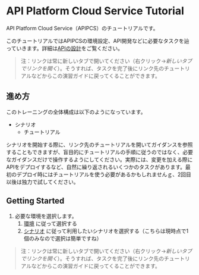 # API Platform Cloud Service Tutorial

API Platform Cloud Service（APIPCS）のチュートリアルです。

このチュートリアルではAPIPCSの環境設定、API開発などに必要なタスクを辿っていきます。詳細は[APIの設計](./tutorials/design/design_api)をご覧ください。

> 注：リンクは常に新しいタブで開いてください（右クリック→*新しいタブでリンクを開く*）。そうすれば、タスクを完了後にリンク先のチュートリアルなどからこの演習ガイドに戻ってくることができます。

## 進め方

このトレーニングの全体構成は以下のようになっています。

- シナリオ
  - チュートリアル

シナリオを開始する際に、リンク先のチュートリアルを開いてガイダンスを参照することもできますが、盲目的にチュートリアルの手順に従うのではなく、必要なガイダンスだけで操作するようにしてください。実際には、変更を加える際にAPIをデプロイするなど、自然に繰り返されるいくつかのタスクがあります。最初のデプロイ時にはチュートリアルを使う必要があるかもしれませんｇ、2回目以後は独力で試してください。

## Getting Started

1. 必要な環境を選択します。
    1. [環境](./environments) に従って選択する
    1. [シナリオ](./scenarios) に従って利用したいシナリオを選択する（こちらは現時点で1個のみなので選択は簡単ですね）
  
> 注：リンクは常に新しいタブで開いてください（右クリック→*新しいタブでリンクを開く*）。そうすれば、タスクを完了後にリンク先のチュートリアルなどからこの演習ガイドに戻ってくることができます。
